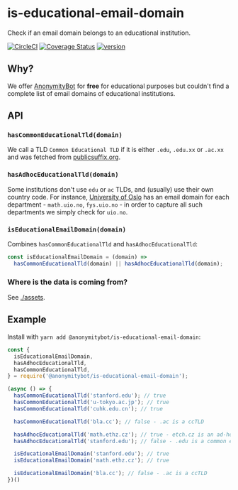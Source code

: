 # is-educational-email-domain

Check if an email domain belongs to an educational institution.

[![CircleCI](https://circleci.com/gh/anonymitybot/is-educational-email-domain.svg?style=svg&circle-token=ecb4acbaa7b5697be8672f19ee65ac05a9a5094d)](https://circleci.com/gh/anonymitybot/is-educational-email-domain)
[![Coverage Status](https://coveralls.io/repos/github/AnonymityBot/is-educational-email-domain/badge.svg?branch=master)](https://coveralls.io/github/AnonymityBot/is-educational-email-domain?branch=master)
[![version](https://img.shields.io/npm/v/@anonymitybot/is-educational-email-domain.svg?style=flat-square)](http://npm.im/@anonymitybot/is-educational-email-domain)



## Why?

We offer [AnonymityBot](https://anonymitybot.com) for **free** for educational
purposes but couldn't find a complete list of email domains of educational institutions.

## API

### **`hasCommonEducationalTld(domain)`**

We call a TLD `Common Educational TLD` if it is either `.edu`, `.edu.xx` or
`.ac.xx` and was fetched from
[publicsuffix.org](ttps://publicsuffix.org/list/public_suffix_list.dat).

### **`hasAdhocEducationalTld(domain)`**

Some institutions don't use `edu` or `ac` TLDs, and (usually) use their own
country code. For instance, [University of Oslo](https://uio.no) has an email
domain for each department - `math.uio.no`, `fys.uio.no` - in order to capture
all such departments we simply check for `uio.no`.


### **`isEducationalEmailDomain(domain)`**

Combines `hasCommonEducationalTld` and `hasAdhocEducationalTld`:

```js
const isEducationalEmailDomain = (domain) =>
  hasCommonEducationalTld(domain) || hasAdhocEducationalTld(domain);
```

### Where is the data is coming from?

See [./assets](assets).

## Example

Install with `yarn add @anonymitybot/is-educational-email-domain`:

```js
const {
  isEducationalEmailDomain,
  hasAdhocEducationalTld,
  hasCommonEducationalTld,
} = require('@anonymitybot/is-educational-email-domain');

(async () => {
  hasCommonEducationalTld('stanford.edu'); // true
  hasCommonEducationalTld('u-tokyo.ac.jp'); // true
  hasCommonEducationalTld('cuhk.edu.cn'); // true

  hasCommonEducationalTld('bla.cc'); // false - .ac is a ccTLD

  hasAdhocEducationalTld('math.ethz.cz'); // true - etch.cz is an ad-hoc educational domain
  hasAdhocEducationalTld('stanford.edu'); // false - .edu is a common educational tld (but not an ad-hoc one)

  isEducationalEmailDomain('stanford.edu'); // true
  isEducationalEmailDomain('math.ethz.cz'); // true

  isEducationalEmailDomain('bla.cc'); // false - .ac is a ccTLD
})()
```
